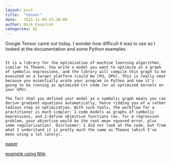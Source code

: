 ```yaml
---
layout: post
title:  "tensor"
date:   2015-11-09 23:30:00
author: Nick Kasprzak
categories: AI
---
```



Google Tensor came out today. I wonder how difficult it was to use so I looked at the documentation and some Python examples.

```
	
It is a library for the optimization of machine learning algorithms, similar to Theano. You write a model you want to optimize as a graph of symbolic expressions, and the library will compile this graph to be executed on a target platform (could be CPU, GPU). This is really neat because you essentially wrote your program in Python and now it's going to be running as optimized C++ code (or as optimized kernels on your GPU).

The fact that you defined your model as a symbolic graph means you can derive gradient equations automatically, hence ridding you of a rather tedious step in optimization. With such tools, the workflow for a practitioner is much simpler: 1-code models as graphs of symbolic expressions, and 2-define objective functions (ex. for a regression problem, your objective would be the root mean squared error, plus some regularization). Disclaimer: I did not look at the code, but from what I understand it is pretty much the same as Theano (which I've been using a lot lately).

```

[paper](http://download.tensorflow.org/paper/whitepaper2015.pdf)


[example using Nile](http://tinlizzie.org/dbjr/high_contrast.html).
